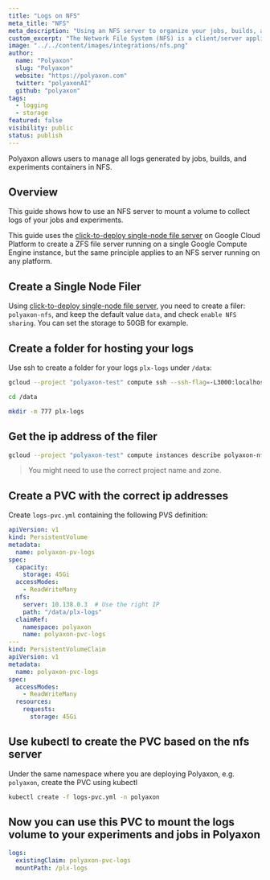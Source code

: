 ```yaml
---
title: "Logs on NFS"
meta_title: "NFS"
meta_description: "Using an NFS server to organize your jobs, builds, and experiment logs. Polyaxon allows users to manage all logs generated by jobs, builds, and experiments containers in NFS."
custom_excerpt: "The Network File System (NFS) is a client/server application that lets a computer user view and optionally store and update files on a remote computer as though they were on the user's own computer."
image: "../../content/images/integrations/nfs.png"
author:
  name: "Polyaxon"
  slug: "Polyaxon"
  website: "https://polyaxon.com"
  twitter: "polyaxonAI"
  github: "polyaxon"
tags: 
  - logging
  - storage
featured: false
visibility: public
status: publish
---
```


Polyaxon allows users to manage all logs generated by jobs, builds, and experiments containers in NFS.

## Overview

This guide shows how to use an NFS server to mount a volume to collect logs of your jobs and experiments.
 
This guide uses the [click-to-deploy single-node file server](https://console.cloud.google.com/marketplace/details/click-to-deploy-images/singlefs) 
on Google Cloud Platform to create a ZFS file server running on a single Google Compute Engine instance, but the same principle applies to an NFS server running on any platform. 

## Create a Single Node Filer

Using [click-to-deploy single-node file server](https://console.cloud.google.com/marketplace/details/click-to-deploy-images/singlefs), 
you need to create a filer: `polyaxon-nfs`, and keep the default value `data`, and check `enable NFS sharing`. You can set the storage to 50GB for example.

## Create a folder for hosting your logs

Use ssh to create a folder for your logs `plx-logs` under `/data`:

```bash
gcloud --project "polyaxon-test" compute ssh --ssh-flag=-L3000:localhost:3000 --zone=us-central1-b polyaxon-nfs-vm
```
```bash
cd /data
```
```bash
mkdir -m 777 plx-logs
```

## Get the ip address of the filer

```bash
gcloud --project "polyaxon-test" compute instances describe polyaxon-nfs-vm --zone=us-central1-b --format='value(networkInterfaces[0].networkIP)'
```

> You might need to use the correct project name and zone.

## Create a PVC with the correct ip addresses

Create `logs-pvc.yml` containing the following PVS definition:

```yaml
apiVersion: v1
kind: PersistentVolume
metadata:
  name: polyaxon-pv-logs
spec:
  capacity:
    storage: 45Gi
  accessModes:
    - ReadWriteMany
  nfs:
    server: 10.138.0.3  # Use the right IP
    path: "/data/plx-logs"
  claimRef:
    namespace: polyaxon
    name: polyaxon-pvc-logs
---
kind: PersistentVolumeClaim
apiVersion: v1
metadata:
  name: polyaxon-pvc-logs
spec:
  accessModes:
    - ReadWriteMany
  resources:
    requests:
      storage: 45Gi
```

## Use kubectl to create the PVC based on the nfs server

Under the same namespace where you are deploying Polyaxon, e.g. `polyaxon`, create the PVC using kubectl

```bash
kubectl create -f logs-pvc.yml -n polyaxon
```

## Now you can use this PVC to mount the logs volume to your experiments and jobs in Polyaxon

```yaml
logs:
  existingClaim: polyaxon-pvc-logs
  mountPath: /plx-logs
```
